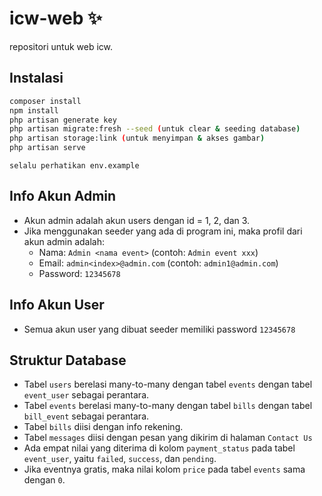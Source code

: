 # icw-web ✨

repositori untuk web icw.

## Instalasi
```bash
composer install
npm install
php artisan generate key
php artisan migrate:fresh --seed (untuk clear & seeding database)
php artisan storage:link (untuk menyimpan & akses gambar)
php artisan serve
```

```
selalu perhatikan env.example
```

## Info Akun Admin
* Akun admin adalah akun users dengan id = 1, 2, dan 3.
* Jika menggunakan seeder yang ada di program ini, maka profil dari akun admin adalah:
    * Nama: `Admin <nama event>` (contoh: `Admin event xxx`)
    * Email: `admin<index>@admin.com` (contoh: `admin1@admin.com`)
    * Password: `12345678`

## Info Akun User
* Semua akun user yang dibuat seeder memiliki password `12345678`

## Struktur Database
* Tabel `users` berelasi many-to-many dengan tabel `events`
    dengan tabel `event_user` sebagai perantara.
* Tabel `events` berelasi many-to-many dengan tabel `bills`
    dengan tabel `bill_event` sebagai perantara.
* Tabel `bills` diisi dengan info rekening.
* Tabel `messages` diisi dengan pesan yang dikirim di halaman `Contact Us`
* Ada empat nilai yang diterima di kolom `payment_status` pada tabel `event_user`,
    yaitu `failed`, `success`, dan `pending`.
* Jika eventnya gratis, maka nilai kolom `price` pada tabel `events` sama dengan `0`.
